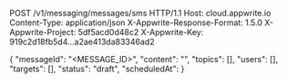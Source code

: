 POST /v1/messaging/messages/sms HTTP/1.1
Host: cloud.appwrite.io
Content-Type: application/json
X-Appwrite-Response-Format: 1.5.0
X-Appwrite-Project: 5df5acd0d48c2
X-Appwrite-Key: 919c2d18fb5d4...a2ae413da83346ad2

{
  "messageId": "<MESSAGE_ID>",
  "content": "<CONTENT>",
  "topics": [],
  "users": [],
  "targets": [],
  "status": "draft",
  "scheduledAt": 
}
